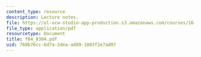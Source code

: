 ```yaml
---
content_type: resource
description: Lecture notes.
file: https://ol-ocw-studio-app-production.s3.amazonaws.com/courses/16-01-unified-engineering-i-ii-iii-iv-fall-2005-spring-2006/768b76cc6d7a2deaad891003f2e7ad07_f04_0304.pdf
file_type: application/pdf
resourcetype: Document
title: f04_0304.pdf
uid: 768b76cc-6d7a-2dea-ad89-1003f2e7ad07
---
```

